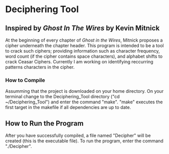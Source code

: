 # Deciphering Tool
## Inspired by _Ghost In The Wires_ by Kevin Mitnick

At the beginning of every chapter of _Ghost in the Wires_, Mitnick proposes a cipher underneath the chapter header. 
This program is intended to be a tool to crack such ciphers; providing information such as character frequency, 
word count (if the cipher contains space characters), and alphabet shifts to crack Ceasar Ciphers. Currently I am working
on identifying reccurring patterns characters in the cipher.

### How to Compile

Assumming that the project is downloaded on your home directory. 
On your terminal change to the Deciphering_Tool directory ("cd ~/Deciphering_Tool") and enter the command "make". "make"  executes the first target in the makefile if all dependencies are up to date. 

## How to Run the Program

After you have successfully compiled, a file named "Decipher" will be created (this is the executable file). To run the program, enter the command "./Decipher".  
